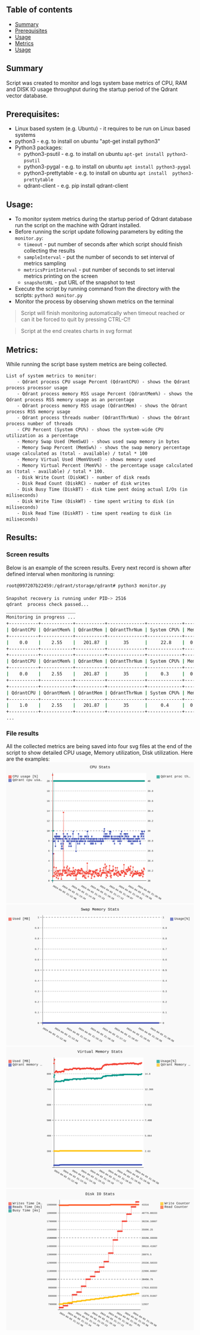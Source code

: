 ## Table of contents
* [Summary](#Summary)
* [Prerequisites](#Prerequisites)
* [Usage](#Usage)
* [Metrics](#Metrics)
* [Usage](#Usage)

## Summary
Script was created to monitor and logs system base metrics of CPU, RAM and DISK IO usage throughput during the startup period of the Qdrant vector database.

## Prerequisites:
- Linux based system (e.g. Ubuntu) - it requires to be run on Linux based systems
- python3 - e.g. to install on ubuntu "apt-get install python3"
- Python3 packages:
  - python3-psutil - e.g. to install on ubuntu `apt-get install python3-psutil`
  - python3-pygal - e.g. to install on ubuntu `apt install python3-pygal`
  - python3-prettytable - e.g. to install on ubuntu `apt install  python3-prettytable`
  - qdrant-client - e.g. pip install qdrant-client

## Usage:
 - To monitor system metrics during the startup period of Qdrant database run the script on the machine with Qdrant installed.
 - Before running the script update following parameters by editing the `monitor.py`:
    - `timeout` - put number of seconds after which script should finish collecting the results
    - `sampleInterval` - put the number of seconds to set interval of metrics sampling
    - `metricsPrintInterval` - put number of seconds to set interval metrics printing on the screen
    - `snapshotURL` - put URL of the snapshot to test
- Execute the script by running command from the directory with the scripts: `python3 monitor.py`
- Monitor the process by observing shown metrics on the terminal

> Script will finish monitoring automatically when timeout reached or can it be forced to quit by pressing CTRL-C!!

> Script at the end creates charts in svg format


## Metrics:
While running the script base system metrics are being collected.

	List of system metrics to monitor: 
		- Qdrant process CPU usage Percent (QdrantCPU) - shows the Qdrant process processor usage
		- Qdrant process memory RSS usage Percent (QdrantMem%) - shows the Qdrant process RSS memory usage as an percentage
		- Qdrant process memory RSS usage (QdrantMem) - shows the Qdrant process RSS memory usage
		- Qdrant process threads number (QdrantThrNum) - shows the Qdrant process number of threads
		- CPU Percent (System CPU%) - shows the system-wide CPU utilization as a percentage
		- Memory Swap Used (MemSwU) - shows used swap memory in bytes
		- Memory Swap Percent (MemSw%) - shows the swap memory percentage usage calculated as (total - available) / total * 100
		- Memory Virtual Used (MemVUsed) - shows memory used
		- Memory Virtual Percent (MemV%) - the percentage usage calculated as (total - available) / total * 100.
		- Disk Write Count (DiskWC) - number of disk reads
		- Disk Read Count (DiskRC) - number of disk writes
		- Disk Busy Time (DiskBT) - disk time pent doing actual I/Os (in miliseconds)
		- Disk Write Time (DiskWT) - time spent writing to disk (in miliseconds)
		- Disk Read Time (DiskRT) - time spent reading to disk (in miliseconds)


		
## Results:
### Screen results
Below is an example of the screen results. Every next record is shown after defined interval when monitoring is running:
```bash
root@997207b22459:/qdrant/storage/qdrant# python3 monitor.py

Snapshot recovery is running under PID-> 2516
qdrant  process check passed...
__________________________
Monitoring in progress ...
+-----------+------------+-----------+--------------+-------------+--------+--------+----------+-------+--------+--------+--------+---------+--------+
| QdrantCPU | QdrantMem% | QdrantMem | QdrantThrNum | System CPU% | MemSwU | MemSw% | MemVUsed | MemV% | DiskWC | DiskRC | DiskBT |  DiskWT | DiskRT |
+-----------+------------+-----------+--------------+-------------+--------+--------+----------+-------+--------+--------+--------+---------+--------+
|    0.0    |    2.55    |   201.87  |      35      |     22.8    |  0.0   |  0.0   | 1744.93  |  25.8 | 17085  | 44726  | 57580  | 4072746 | 28129  |
+-----------+------------+-----------+--------------+-------------+--------+--------+----------+-------+--------+--------+--------+---------+--------+
+-----------+------------+-----------+--------------+-------------+--------+--------+----------+-------+--------+--------+--------+---------+--------+
| QdrantCPU | QdrantMem% | QdrantMem | QdrantThrNum | System CPU% | MemSwU | MemSw% | MemVUsed | MemV% | DiskWC | DiskRC | DiskBT |  DiskWT | DiskRT |
+-----------+------------+-----------+--------------+-------------+--------+--------+----------+-------+--------+--------+--------+---------+--------+
|    0.0    |    2.55    |   201.87  |      35      |     0.3     |  0.0   |  0.0   | 1761.81  |  26.0 | 17085  | 44726  | 57580  | 4072746 | 28129  |
+-----------+------------+-----------+--------------+-------------+--------+--------+----------+-------+--------+--------+--------+---------+--------+
+-----------+------------+-----------+--------------+-------------+--------+--------+----------+-------+--------+--------+--------+---------+--------+
| QdrantCPU | QdrantMem% | QdrantMem | QdrantThrNum | System CPU% | MemSwU | MemSw% | MemVUsed | MemV% | DiskWC | DiskRC | DiskBT |  DiskWT | DiskRT |
+-----------+------------+-----------+--------------+-------------+--------+--------+----------+-------+--------+--------+--------+---------+--------+
|    1.0    |    2.55    |   201.87  |      35      |     0.4     |  0.0   |  0.0   | 1763.79  |  26.0 | 17085  | 44726  | 57580  | 4072746 | 28129  |
+-----------+------------+-----------+--------------+-------------+--------+--------+----------+-------+--------+--------+--------+---------+--------+
...
```
### File results
All the collected metrics are being saved into four svg files at the end of the script to show detailed CPU usage, Memory utilization, Disk utilization. Here are the examples:
![20240403-211240_cpuPercent.svg](results_examples%2F20240403-211240_cpuPercent.svg)
![20240403-211240_memSwap.svg](results_examples%2F20240403-211240_memSwap.svg)
![20240403-211240_memVirt.svg](results_examples%2F20240403-211240_memVirt.svg)
![20240403-211240diskIO.svg](results_examples%2F20240403-211240diskIO.svg)